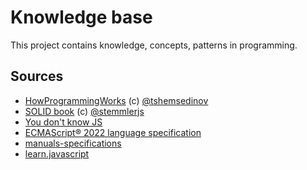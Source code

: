 # Knowledge base

This project contains knowledge, concepts, patterns in programming.

## Sources

- [HowProgrammingWorks](https://github.com/HowProgrammingWorks/Index) (c) [@tshemsedinov](https://github.com/tshemsedinov)
- [SOLID book](https://solidbook.io/) (c) [@stemmlerjs](https://github.com/stemmlerjs)
- [You don't know JS](https://github.com/getify/You-Dont-Know-JS)
- [ECMAScript® 2022 language specification](https://www.ecma-international.org/publications-and-standards/standards/ecma-262/)
- [manuals-specifications](https://javascript.info/manuals-specifications)
- [learn.javascript](https://javascript.info/)
